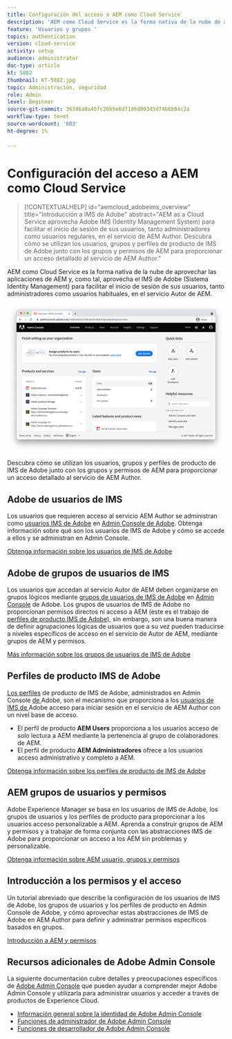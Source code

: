 ```yaml
---
title: Configuración del acceso a AEM como Cloud Service
description: 'AEM como Cloud Service es la forma nativa de la nube de aprovechar las aplicaciones de AEM y, como tal, aprovecha el IMS de Adobe (Sistema Identity Management) para facilitar el inicio de sesión de los usuarios, tanto administradores como usuarios normales, en el servicio Autor de AEM. Descubra cómo se utilizan los usuarios de IMS de Adobe, los grupos de usuarios y los perfiles de producto junto con los grupos de AEM y los permisos para proporcionar acceso específico a AEM Author.  '
feature: 'Usuarios y grupos '
topics: authentication
version: cloud-service
activity: setup
audience: administrator
doc-type: article
kt: 5882
thumbnail: KT-5882.jpg
topic: Administración, seguridad
role: Admin
level: Beginner
source-git-commit: 36346a8a45fc20b5e6d71d6d00345d74b6b04c2a
workflow-type: tm+mt
source-wordcount: '603'
ht-degree: 1%

---
```



# Configuración del acceso a AEM como Cloud Service

>[!CONTEXTUALHELP]
>id="aemcloud_adobeims_overview"
>title="Introducción a IMS de Adobe"
>abstract="AEM as a Cloud Service aprovecha Adobe IMS (Identity Management System) para facilitar el inicio de sesión de sus usuarios, tanto administradores como usuarios regulares, en el servicio de AEM Author. Descubra cómo se utilizan los usuarios, grupos y perfiles de producto de IMS de Adobe junto con los grupos y permisos de AEM para proporcionar un acceso detallado al servicio de AEM Author."

AEM como Cloud Service es la forma nativa de la nube de aprovechar las aplicaciones de AEM y, como tal, aprovecha el IMS de Adobe (Sistema Identity Management) para facilitar el inicio de sesión de sus usuarios, tanto administradores como usuarios habituales, en el servicio Autor de AEM.

![Adobe Admin Console](./assets/hero.png)

Descubra cómo se utilizan los usuarios, grupos y perfiles de producto de IMS de Adobe junto con los grupos y permisos de AEM para proporcionar un acceso detallado al servicio de AEM Author.

## Adobe de usuarios de IMS

Los usuarios que requieren acceso al servicio AEM Author se administran como [usuarios IMS de Adobe](https://helpx.adobe.com/es/enterprise/using/set-up-identity.html) en [Admin Console de Adobe](https://adminconsole.adobe.com). Obtenga información sobre qué son los usuarios de IMS de Adobe y cómo se accede a ellos y se administran en Admin Console.

[Obtenga información sobre los usuarios de IMS de Adobe](./adobe-ims-users.md)

## Adobe de grupos de usuarios de IMS

Los usuarios que accedan al servicio Autor de AEM deben organizarse en grupos lógicos mediante [grupos de usuarios de IMS de Adobe](https://helpx.adobe.com/enterprise/using/user-groups.html) en [Admin Console](https://adminconsole.adobe.com) de Adobe. Los grupos de usuarios de IMS de Adobe no proporcionan permisos directos ni acceso a AEM (este es el trabajo de [perfiles de producto IMS de Adobe](#adobe-ims-product-profiles)), sin embargo, son una buena manera de definir agrupaciones lógicas de usuarios que a su vez pueden traducirse a niveles específicos de acceso en el servicio de Autor de AEM, mediante grupos de AEM y permisos.

[Más información sobre los grupos de usuarios de IMS de Adobe](./adobe-ims-user-groups.md)

## Perfiles de producto IMS de Adobe

[Los perfiles](https://helpx.adobe.com/enterprise/using/manage-permissions-and-roles.html) de producto de IMS de Adobe, administrados en Admin Console [ de ](https://adminconsole.adobe.com)Adobe, son el mecanismo que proporciona a los  [usuarios de IMS de ](#adobe-ims-users) Adobe acceso para iniciar sesión en el servicio de AEM Author con un nivel base de acceso.

+ El perfil de producto __AEM Users__ proporciona a los usuarios acceso de solo lectura a AEM mediante la pertenencia al grupo de colaboradores de AEM.
+ El perfil de producto __AEM Administradores__ ofrece a los usuarios acceso administrativo y completo a AEM.

[Obtenga información sobre los perfiles de producto de IMS de Adobe](./adobe-ims-product-profiles.md)

## AEM grupos de usuarios y permisos

Adobe Experience Manager se basa en los usuarios de IMS de Adobe, los grupos de usuarios y los perfiles de producto para proporcionar a los usuarios acceso personalizable a AEM. Aprenda a construir grupos de AEM y permisos y a trabajar de forma conjunta con las abstracciones IMS de Adobe para proporcionar un acceso a los AEM sin problemas y personalizable.

[Obtenga información sobre AEM usuario, grupos y permisos](./aem-users-groups-and-permissions.md)

## Introducción a los permisos y el acceso

Un tutorial abreviado que describe la configuración de los usuarios de IMS de Adobe, los grupos de usuarios y los perfiles de producto en Admin Console de Adobe, y cómo aprovechar estas abstracciones de IMS de Adobe en AEM Author para definir y administrar permisos específicos basados en grupos.

[Introducción a AEM y permisos](./walk-through.md)

## Recursos adicionales de Adobe Admin Console

La siguiente documentación cubre detalles y preocupaciones específicos de [Adobe Admin Console](https://adminconsole.adobe.com) que pueden ayudar a comprender mejor Adobe Admin Console y utilizarla para administrar usuarios y acceder a través de productos de Experience Cloud.

+ [Información general sobre la identidad de Adobe Admin Console](https://helpx.adobe.com/enterprise/using/identity.html)
+ [Funciones de administrador de Adobe Admin Console](https://helpx.adobe.com/enterprise/using/admin-roles.html)
+ [Funciones de desarrollador de Adobe Admin Console](https://helpx.adobe.com/enterprise/using/manage-developers.html)
